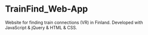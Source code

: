 # TrainFind_Web-App

Website for finding train connections (VR) in Finland. Developed with JavaScript &amp; jQuery &amp; HTML &amp; CSS.
